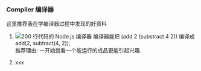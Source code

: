 ### Compiler 编译器     
这里推荐我在学编译器过程中发现的好资料


1. ![200 行代码的 Node.js 编译器](https://github.com/1c7/the-super-tiny-compiler)
编译器能把 (add 2 (substract 4 2)) 编译成 add(2, subtract(4, 2));   
推荐理由: 一开始就看一个能运行的成品更能引起兴趣.  

2. xxx


